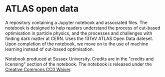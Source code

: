 # ATLAS open data

A repository containing a Jupyter notebook and associated files. The notebook is designed to help readers understand the process of cut-based optimisation in particle physics, and the processes and challenges with finding dark matter at CERN. Uses the 13TeV ATLAS Open Data dateset. Upon completion of the notebook, we move on to the use of machine learning instead of cut-based optimisation. 

Notebook produced at Sussex University. Credits are in the "credits and licensing" section of the notebook. The notebook is released under the [Creative Commons CC0 Waiver](https://creativecommons.org/publicdomain/zero/1.0/). 
